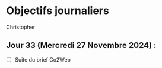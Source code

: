 # Objectifs journaliers

Christopher

## Jour 33 (Mercredi 27 Novembre 2024) :

- [ ] Suite du brief Co2Web
